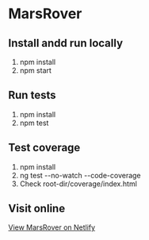 # MarsRover

## Install andd run locally
1. npm install
2. npm start

## Run tests
1. npm install
2. npm test

## Test coverage
1. npm install
2. ng test --no-watch --code-coverage
3. Check root-dir/coverage/index.html

## Visit online
[View MarsRover on Netlify](https://amazing-bardeen-a57ad8.netlify.app/)
 
 
